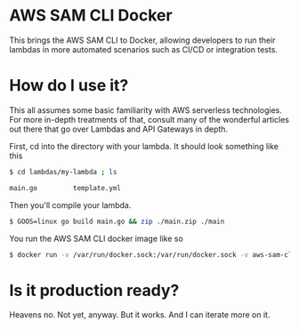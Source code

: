 # AWS SAM CLI Docker

This brings the AWS SAM CLI to Docker, allowing developers to run their lambdas in more automated scenarios such as CI/CD or integration tests.

# How do I use it?

This all assumes some basic familiarity with AWS serverless technologies. For more in-depth treatments of that, consult many of the wonderful articles out there that go over Lambdas and API Gateways in depth.

First, cd into the directory with your lambda. It should look something like this
 
```bash
$ cd lambdas/my-lambda ; ls

main.go         template.yml
```

Then you'll compile your lambda.

```bash
$ GOOS=linux go build main.go && zip ./main.zip ./main
```

You run the AWS SAM CLI docker image like so

```bash
$ docker run -v /var/run/docker.sock:/var/run/docker.sock -v aws-sam-cli-docker:0.34.0 local start-api --host=0.0.0.0
```

# Is it production ready?

Heavens no. Not yet, anyway. But it works. And I can iterate more on it.
